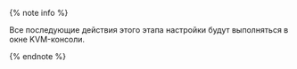 {% note info %}

Все последующие действия этого этапа настройки будут выполняться в окне KVM-консоли.

{% endnote %}
